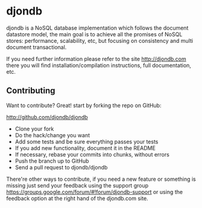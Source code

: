 djondb
======

djondb is a NoSQL database implementation which follows the document datastore
model, the main goal is to achieve all the promises of NoSQL stores: performance,
scalability, etc, but focusing on consistency and multi document transactional.

If you need further information please refer to the site http://djondb.com there
you will find installation/compilation instructions, full documentation, etc.


Contributing
------------

Want to contribute? Great! start by forking the repo on GitHub:

http://github.com/djondb/djondb

* Clone your fork
* Do the hack/change you want
* Add some tests and be sure everything passes your tests
* If you add new functionality, document it in the README
* If necessary, rebase your commits into chunks, without errors
* Push the branch up to GitHub
* Send a pull request to djondb/djondb

There're other ways to contribute, if you need a new feature or something is missing just send your feedback
using the support group https://groups.google.com/forum/#!forum/djondb-support or using the feedback option
at the right hand of the djondb.com site.



